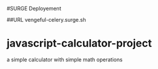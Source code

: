 #SURGE Deployement

##URL  vengeful-celery.surge.sh
# javascript-calculator-project
a simple calculator with simple math operations
